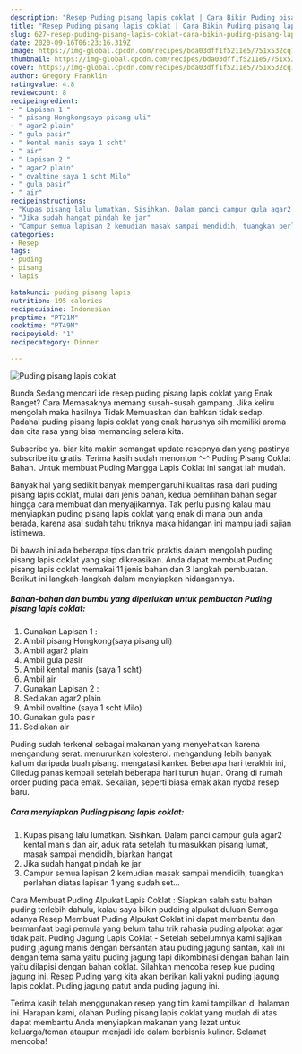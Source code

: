```yaml
---
description: "Resep Puding pisang lapis coklat | Cara Bikin Puding pisang lapis coklat Yang Enak dan Simpel"
title: "Resep Puding pisang lapis coklat | Cara Bikin Puding pisang lapis coklat Yang Enak dan Simpel"
slug: 627-resep-puding-pisang-lapis-coklat-cara-bikin-puding-pisang-lapis-coklat-yang-enak-dan-simpel
date: 2020-09-16T06:23:16.319Z
image: https://img-global.cpcdn.com/recipes/bda03dff1f5211e5/751x532cq70/puding-pisang-lapis-coklat-foto-resep-utama.jpg
thumbnail: https://img-global.cpcdn.com/recipes/bda03dff1f5211e5/751x532cq70/puding-pisang-lapis-coklat-foto-resep-utama.jpg
cover: https://img-global.cpcdn.com/recipes/bda03dff1f5211e5/751x532cq70/puding-pisang-lapis-coklat-foto-resep-utama.jpg
author: Gregory Franklin
ratingvalue: 4.8
reviewcount: 8
recipeingredient:
- " Lapisan 1 "
- " pisang Hongkongsaya pisang uli"
- " agar2 plain"
- " gula pasir"
- " kental manis saya 1 scht"
- " air"
- " Lapisan 2 "
- " agar2 plain"
- " ovaltine saya 1 scht Milo"
- " gula pasir"
- " air"
recipeinstructions:
- "Kupas pisang lalu lumatkan. Sisihkan. Dalam panci campur gula agar2 kental manis dan air, aduk rata setelah itu masukkan pisang lumat, masak sampai mendidih, biarkan hangat"
- "Jika sudah hangat pindah ke jar"
- "Campur semua lapisan 2 kemudian masak sampai mendidih, tuangkan perlahan diatas lapisan 1 yang sudah set..."
categories:
- Resep
tags:
- puding
- pisang
- lapis

katakunci: puding pisang lapis 
nutrition: 195 calories
recipecuisine: Indonesian
preptime: "PT21M"
cooktime: "PT49M"
recipeyield: "1"
recipecategory: Dinner

---
```



![Puding pisang lapis coklat](https://img-global.cpcdn.com/recipes/bda03dff1f5211e5/751x532cq70/puding-pisang-lapis-coklat-foto-resep-utama.jpg)

Bunda Sedang mencari ide resep puding pisang lapis coklat yang Enak Banget? Cara Memasaknya memang susah-susah gampang. Jika keliru mengolah maka hasilnya Tidak Memuaskan dan bahkan tidak sedap. Padahal puding pisang lapis coklat yang enak harusnya sih memiliki aroma dan cita rasa yang bisa memancing selera kita.

Subscribe ya. biar kita makin semangat update resepnya dan yang pastinya subscribe itu gratis. Terima kasih sudah menonton ^-^ Puding Pisang Coklat Bahan. Untuk membuat Puding Mangga Lapis Coklat ini sangat lah mudah.

Banyak hal yang sedikit banyak mempengaruhi kualitas rasa dari puding pisang lapis coklat, mulai dari jenis bahan, kedua pemilihan bahan segar hingga cara membuat dan menyajikannya. Tak perlu pusing kalau mau menyiapkan puding pisang lapis coklat yang enak di mana pun anda berada, karena asal sudah tahu triknya maka hidangan ini mampu jadi sajian istimewa.


Di bawah ini ada beberapa tips dan trik praktis dalam mengolah puding pisang lapis coklat yang siap dikreasikan. Anda dapat membuat Puding pisang lapis coklat memakai 11 jenis bahan dan 3 langkah pembuatan. Berikut ini langkah-langkah dalam menyiapkan hidangannya.

<!--inarticleads1-->

##### Bahan-bahan dan bumbu yang diperlukan untuk pembuatan Puding pisang lapis coklat:

1. Gunakan  Lapisan 1 :
1. Ambil  pisang Hongkong(saya pisang uli)
1. Ambil  agar2 plain
1. Ambil  gula pasir
1. Ambil  kental manis (saya 1 scht)
1. Ambil  air
1. Gunakan  Lapisan 2 :
1. Sediakan  agar2 plain
1. Ambil  ovaltine (saya 1 scht Milo)
1. Gunakan  gula pasir
1. Sediakan  air


Puding sudah terkenal sebagai makanan yang menyehatkan karena mengandung serat. menurunkan kolesterol. mengandung lebih banyak kalium daripada buah pisang. mengatasi kanker. Beberapa hari terakhir ini, Ciledug panas kembali setelah beberapa hari turun hujan. Orang di rumah order puding pada emak. Sekalian, seperti biasa emak akan nyoba resep baru. 

<!--inarticleads2-->

##### Cara menyiapkan Puding pisang lapis coklat:

1. Kupas pisang lalu lumatkan. Sisihkan. Dalam panci campur gula agar2 kental manis dan air, aduk rata setelah itu masukkan pisang lumat, masak sampai mendidih, biarkan hangat
1. Jika sudah hangat pindah ke jar
1. Campur semua lapisan 2 kemudian masak sampai mendidih, tuangkan perlahan diatas lapisan 1 yang sudah set...


Cara Membuat Puding Alpukat Lapis Coklat : Siapkan salah satu bahan puding terlebih dahulu, kalau saya bikin pudding alpukat duluan Semoga adanya Resep Membuat Puding Alpukat Coklat ini dapat membantu dan bermanfaat bagi pemula yang belum tahu trik rahasia puding alpokat agar tidak pait. Puding Jagung Lapis Coklat - Setelah sebelumnya kami sajikan puding jagung manis dengan bersantan atau puding jagung santan, kali ini dengan tema sama yaitu puding jagung tapi dikombinasi dengan bahan lain yaitu dilapisi dengan bahan coklat. Silahkan mencoba resep kue puding jagung ini. Resep Puding yang kita akan berikan kali yakni puding jagung lapis coklat. Puding jagung patut anda puding jagung ini. 

Terima kasih telah menggunakan resep yang tim kami tampilkan di halaman ini. Harapan kami, olahan Puding pisang lapis coklat yang mudah di atas dapat membantu Anda menyiapkan makanan yang lezat untuk keluarga/teman ataupun menjadi ide dalam berbisnis kuliner. Selamat mencoba!
